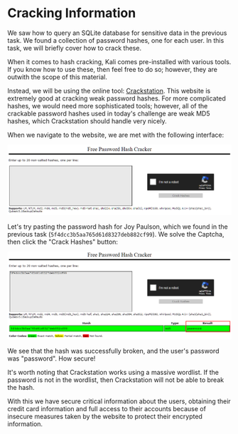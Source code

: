 # Cracking Information

We saw how to query an SQLite database for sensitive data in the previous task. We found a collection of password hashes, one for each user. In this task, we will briefly cover how to crack these.

When it comes to hash cracking, Kali comes pre-installed with various tools. If you know how to use these, then feel free to do so; however, they are outwith the scope of this material.

Instead, we will be using the online tool: [Crackstation](https://crackstation.net/). This website is extremely good at cracking weak password hashes. For more complicated hashes, we would need more sophisticated tools; however, all of the crackable password hashes used in today's challenge are weak <span style="color: inherit;">MD5</span> hashes, which Crackstation should handle very nicely.

When we navigate to the website, we are met with the following interface:

![Crackstation](../../../../_resources/89ce8684674027b9a6fb6d5755d53074.png)

Let's try pasting the password hash for Joy Paulson, which we found in the previous task (`5f4dcc3b5aa765d61d8327deb882cf99`). We solve the Captcha, then click the "Crack Hashes" button:

![Cracked Password](../../../../_resources/6c4321e296cbf60e4f53417dd7a9146c.png)

We see that the hash was successfully broken, and the user's password was "password". How secure!

It's worth noting that Crackstation works using a massive wordlist. If the password is not in the wordlist, then Crackstation will not be able to break the hash.

With this we have secure critical information about the users, obtaining their credit card information and full access to their accounts because of insecure measures taken by the website to protect their encrypted information.